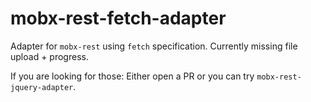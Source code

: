 # mobx-rest-fetch-adapter

Adapter for `mobx-rest` using `fetch` specification.
Currently missing file upload + progress.

If you are looking for those: Either open a PR or you
can try `mobx-rest-jquery-adapter`.
